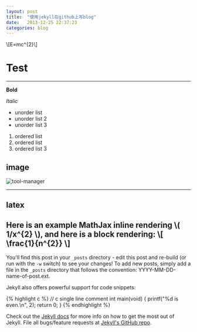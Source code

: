 ```yaml
---
layout: post
title:  "使用jekyll在github上写blog"
date:   2013-12-25 22:37:23
categories: blog
---
```


\\[E=mc^{2}\\]

# Test

----

**Bold**

*Italic*

* unorder list
* unorder list 2
* unorder list 3

1. ordered list
2. ordered list
3. ordered list 3

## image
![tool-manager](http://www.zybuluo.com/static/img/toolbar-manager.png)

----

latex
-----
Here is an example MathJax inline rendering \\( 1/x^{2} \\), and here is a block rendering: 
\\[ \frac{1}{n^{2}} \\]
---

You'll find this post in your `_posts` directory - edit this post and re-build (or run with the `-w` switch) to see your changes!
To add new posts, simply add a file in the `_posts` directory that follows the convention: YYYY-MM-DD-name-of-post.ext.

Jekyll also offers powerful support for code snippets:

{% highlight c %}
// c single line comment
int main(void) {
	printf("%d is even.\n", 2);
	return 0;
}
{% endhighlight %}

Check out the [Jekyll docs][jekyll] for more info on how to get the most out of Jekyll. File all bugs/feature requests at [Jekyll's GitHub repo][jekyll-gh].

[jekyll-gh]: https://github.com/mojombo/jekyll
[jekyll]:    http://jekyllrb.com
